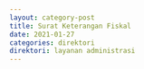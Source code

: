 ```yaml
---
layout: category-post
title: Surat Keterangan Fiskal
date: 2021-01-27
categories: direktori
direktori: layanan administrasi
---
```

